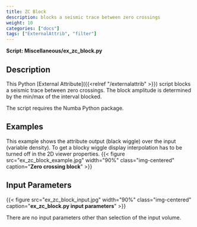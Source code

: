 ```yaml
---
title: ZC Block
description: blocks a seismic trace between zero crossings
weight: 10
categories: ["docs"]
tags: ["ExternalAttrib", "filter"]
---
```


__Script: Miscellaneous/ex_zc_block.py__

## Description
This Python [External Attribute]({{<relref "/externalattrib" >}}) script blocks a seismic trace between zero crossings. The block amplitude is
determined by the min/max of the interval blocked.

The script requires the Numba Python package.

## Examples
This example shows the attribute output (black wiggle) over the input (variable density). To get a blocky wiggle display interpolation has to be turned off in the 2D viewer properties.
{{< figure src="ex_zc_block_example.jpg" width="90%" class="img-centered" caption="**Zero crossing block**" >}}

## Input Parameters
{{< figure src="ex_zc_block_input.jpg" width="90%" class="img-centered" caption="**ex_zc_block.py input parameters**" >}}

There are no input parameters other than selection of the input volume.




